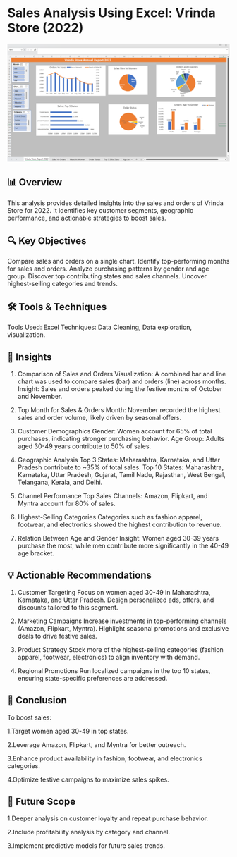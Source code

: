 # Sales Analysis Using Excel: Vrinda Store (2022)

![Visual](https://github.com/anvesh741/Store-Analysis-Using-Excel/blob/main/Visual%20Pic%201.png)

## 📊 Overview
This analysis provides detailed insights into the sales and orders of Vrinda Store for 2022. It identifies key customer segments, geographic performance, and actionable strategies to boost sales.

## 🔍 Key Objectives

Compare sales and orders on a single chart.
Identify top-performing months for sales and orders.
Analyze purchasing patterns by gender and age group.
Discover top contributing states and sales channels.
Uncover highest-selling categories and trends.

## 🛠️ Tools & Techniques
Tools Used:  Excel
Techniques: Data Cleaning, Data exploration, visualization.
## 📌 Insights

1. Comparison of Sales and Orders
Visualization: A combined bar and line chart was used to compare sales (bar) and orders (line) across months.
Insight: Sales and orders peaked during the festive months of October and November.

2. Top Month for Sales & Orders
Month: November recorded the highest sales and order volume, likely driven by seasonal offers.

3. Customer Demographics
Gender: Women account for 65% of total purchases, indicating stronger purchasing behavior.
Age Group: Adults aged 30-49 years contribute to 50% of sales.

4. Geographic Analysis
Top 3 States: Maharashtra, Karnataka, and Uttar Pradesh contribute to ~35% of total sales.
Top 10 States: Maharashtra, Karnataka, Uttar Pradesh, Gujarat, Tamil Nadu, Rajasthan, West Bengal, Telangana, Kerala, and Delhi.

5. Channel Performance
Top Sales Channels: Amazon, Flipkart, and Myntra account for 80% of sales.

6. Highest-Selling Categories
Categories such as fashion apparel, footwear, and electronics showed the highest contribution to revenue.

7. Relation Between Age and Gender
Insight: Women aged 30-39 years purchase the most, while men contribute more significantly in the 40-49 age bracket.


## 💡 Actionable Recommendations

1. Customer Targeting
Focus on women aged 30-49 in Maharashtra, Karnataka, and Uttar Pradesh.
Design personalized ads, offers, and discounts tailored to this segment.

2. Marketing Campaigns
Increase investments in top-performing channels (Amazon, Flipkart, Myntra).
Highlight seasonal promotions and exclusive deals to drive festive sales.

3. Product Strategy
Stock more of the highest-selling categories (fashion apparel, footwear, electronics) to align inventory with demand.

4. Regional Promotions
Run localized campaigns in the top 10 states, ensuring state-specific preferences are addressed.


## 📌 Conclusion

To boost sales:

1.Target women aged 30-49 in top states.

2.Leverage Amazon, Flipkart, and Myntra for better outreach.

3.Enhance product availability in fashion, footwear, and electronics categories.

4.Optimize festive campaigns to maximize sales spikes.


## 🚀 Future Scope

1.Deeper analysis on customer loyalty and repeat purchase behavior.

2.Include profitability analysis by category and channel.

3.Implement predictive models for future sales trends.
